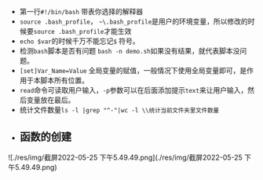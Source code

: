 - 第一行`#!/bin/bash` 带表你选择的解释器
- `source .bash_profile`， `~\.bash_profile`是用户的环境变量，所以修改的时候要`source .bash_profile`才能生效
- `echo $var`的时候千万不能忘记`$` 符号。
- 检测`bash`脚本是否有问题 `bash -n demo.sh`如果没有结果，就代表脚本没问题。
- `[set]Var_Name=Value` 全局变量的赋值，一般情况下使用全局变量即可，是作用于本脚本所有位置。
- `read`命令可读取用户输入，`-p`参数可以在后面添加提示`text`来让用户输入，然后变量放在最后。
- 统计文件数量`ls -l |grep "^-"|wc -l \\统计当前文件夹里文件数量`
- 函数的创建
  - 

![./res/img/截屏2022-05-25 下午5.49.49.png](./res/img/截屏2022-05-25 下午5.49.49.png)

